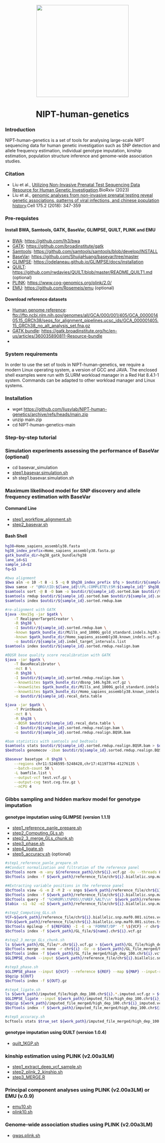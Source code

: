 <p align="center">
  <a href="https://github.com/liusylab/NIPT-human-genetics">
    <img height="300" src="https://github.com/liusylab/NIPT-human-genetics/blob/main/docs/assets/images/NIPT-Human-Genetics.png">
  </a>
  <h1 align="center">NIPT-human-genetics</h1>
</p>


### Introduction
NIPT-human-genetics is a set of tools for analysing large-scale NIPT sequencing data for human genetic investigation such as SNP detection and allele frequency estimation, individual genotype imputation, kinship estimation, population structure inference and genome-wide association studies.

### Citation
- Liu et al., [Utilizing Non-Invasive Prenatal Test Sequencing Data Resource for Human Genetic Investigation](https://www.biorxiv.org/content/10.1101/2023.12.11.570976v1).BioRxiv (2023)
- Liu et al., [genomic analyses from non-invasive prenatal testing reveal genetic associations, patterns of viral infections, and chinese population history](https://doi.org/10.1016/j.cell.2018.08.016).Cell 175.2 (2018): 347-359

### Pre-requistes
#### Install BWA, Samtools, GATK, BaseVar, GLIMPSE, QUILT, PLINK and EMU
- [BWA](https://github.com/lh3/bwa): <https://github.com/lh3/bwa>
- [GATK](https://github.com/broadinstitute/gatk): <https://github.com/broadinstitute/gatk>
- [Samtools](https://github.com/samtools/samtools/blob/develop/INSTALL): <https://github.com/samtools/samtools/blob/develop/INSTALL>
- [BaseVar](https://github.com/ShujiaHuang/basevar/tree/master): <https://github.com/ShujiaHuang/basevar/tree/master>
- [GLIMPSE](https://odelaneau.github.io/GLIMPSE/docs/installation): <https://odelaneau.github.io/GLIMPSE/docs/installation>
- [QUILT](https://github.com/rwdavies/QUILT/blob/master/README_QUILT1.md): <https://github.com/rwdavies/QUILT/blob/master/README_QUILT1.md> (optional)
- [PLINK](https://www.cog-genomics.org/plink/2.0/): <https://www.cog-genomics.org/plink/2.0/>
- [EMU](https://github.com/Rosemeis/emu): <https://github.com/Rosemeis/emu> (optional)

#### Download reference datasets
- [Human genome reference](ftp://ftp.ncbi.nlm.nih.gov/genomes/all/GCA/000/001/405/GCA_000001405.15_GRCh38/seqs_for_alignment_pipelines.ucsc_ids/GCA_000001405.15_GRCh38_no_alt_analysis_set.fna.gz): <ftp://ftp.ncbi.nlm.nih.gov/genomes/all/GCA/000/001/405/GCA_000001405.15_GRCh38/seqs_for_alignment_pipelines.ucsc_ids/GCA_000001405.15_GRCh38_no_alt_analysis_set.fna.gz>
- [GATK bundle](https://gatk.broadinstitute.org/hc/en-us/articles/360035890811-Resource-bundle): <https://gatk.broadinstitute.org/hc/en-us/articles/360035890811-Resource-bundle>
- 

### System requirements
In order to use the set of tools in NIPT-human-genetics, we require a modern Linux operating system, a version of GCC and JAVA.
The enclosed shell examples were run with SLURM workload manager in a Red Hat 8.4.1-1 system. Commands can be adapted to other workload manager and Linux systems.

### Installation
- wget https://github.com/liusylab/NIPT-human-genetics/archive/refs/heads/main.zip
- unzip main.zip
- cd NIPT-human-genetics-main

### Step-by-step tutorial
### Simulation experiments assessing the performance of BaseVar (optional)
- cd basevar_simulation
- [step1.basevar.simulation.sh](./basevar_simulation/step1.basevar.simulation.sh)
- sh step1.basevar.simulation.sh

### Maximum likelihood model for SNP discovery and allele frequency estimation with BaseVar
#### Command Line
- [step1_workflow_alignment.sh](./basevar/step1_workflow_alignment.sh)
- [step2_basevar.sh](./basevar/step2_basevar.sh)

#### Bash Shell
```bash
hg38=Homo_sapiens_assembly38.fasta
hg38_index_prefix=Homo_sapiens_assembly38.fasta.gz
gatk_bundle_dir=hg38_gatk_bundle/hg38
lane_id=$1
sample_id=$2
fq=$3
```

```bash
#bwa alignment
$bwa aln -e 10 -t 8 -i 5 -q 0 $hg38_index_prefix $fq > $outdir/${sample_id}.sai && \
$bwa samse -r "@RG\tID:${lane_id}\tPL:COMPLETE\tSM:${sample_id}" $hg38_index_prefix $outdir/${sample_id}.sai $fq | $samtools view -h -Sb - > $outdir/${sample_id}.bam && echo "** bwa done **" && \
$samtools sort -@ 8 -O bam -o $outdir/${sample_id}.sorted.bam $outdir/${sample_id}.bam && echo "** bam sorted done **" && \
$samtools rmdup $outdir/${sample_id}.sorted.bam $outdir/${sample_id}.sorted.rmdup.bam && echo "** rmdup done **" && \
$samtools index $outdir/${sample_id}.sorted.rmdup.bam
```

```bash
#re-alignment with GATK
$java -Xmx15g -jar $gatk \
    -T RealignerTargetCreator \
    -R $hg38 \
    -I $outdir/${sample_id}.sorted.rmdup.bam \
    -known $gatk_bundle_dir/Mills_and_1000G_gold_standard.indels.hg38.vcf.gz \
    -known $gatk_bundle_dir/Homo_sapiens_assembly38.known_indels.vcf.gz \
    -o $outdir/${sample_id}.indel_target_intervals.list
$samtools index $outdir/${sample_id}.sorted.rmdup.realign.bam
```

```bash
#BQSR base quality score recalibration with GATK
$java -jar $gatk \
    -T BaseRecalibrator \
    -nct 8 \
    -R $hg38 \
    -I $outdir/${sample_id}.sorted.rmdup.realign.bam \
    --knownSites $gatk_bundle_dir/dbsnp_146.hg38.vcf.gz \
    --knownSites $gatk_bundle_dir/Mills_and_1000G_gold_standard.indels.hg38.vcf.gz \
    --knownSites $gatk_bundle_dir/Homo_sapiens_assembly38.known_indels.vcf.gz \
    -o $outdir/${sample_id}.recal_data.table

$java -jar $gatk \
    -T PrintReads \
    -nct 8 \
    -R $hg38 \
    --BQSR $outdir/${sample_id}.recal_data.table \
    -I $outdir/${sample_id}.sorted.rmdup.realign.bam \
    -o $outdir/${sample_id}.sorted.rmdup.realign.BQSR.bam
```

```bash
#bam statistics with samtools and bedtools
$samtools stats $outdir/${sample_id}.sorted.rmdup.realign.BQSR.bam > $outdir/${sample_id}.sorted.rmdup.realign.BQSR.bamstats
$bedtools genomecov -ibam $outdir/${sample_id}.sorted.rmdup.realign.BQSR.bam -bga -split | bgzip > $outdir/${sample_id}.sorted.rmdup.realign.BQSR.cvg.bed.gz && tabix -p bed $outdir/${sample_id}.sorted.rmdup.realign.BQSR.cvg.bed.gz
```

```bash
$basevar basetype -R $hg38 \
    --regions chr11:5246595-5248428,chr17:41197764-41276135 \
    --batch-count 50 \
    -L bamfile.list \
    --output-vcf test.vcf.gz \
    --output-cvg test.cvg.tsv.gz \
    --nCPU 4
```

### Gibbs sampling and hidden markov model for genotype imputation
#### genotype imputation using GLIMPSE (version 1.1.1)
- [step1_reference_panle_prepare.sh](./glimpse_imputation/step1_reference_panle_prepare.sh)
- [step2_Computing_GLs.sh](./glimpse_imputation/step2_Computing_GLs.sh)
- [step2_3_merge_GLs_chunk.sh](./glimpse_imputation/step2_3_merge_GLs_chunk.sh)
- [step3_phase.sh](./glimpse_imputation/step3_phase.sh)
- [step4_ligate.sh](./glimpse_imputation/step4_ligate.sh)
- [step5_accuracy.sh](./glimpse_imputation/step5_accuracy.sh) (optional)

```bash
#step1_reference_panle_prepare.sh
##Conduct normalization and filtration of the reference panel
$bcftools norm -m -any ${reference_path}/chr${i}.vcf.gz -Ou --threads 8 | $bcftools view -m 2 -M 2 -v snps -i 'MAF>0.001' --threads 8 -Oz -o ${work_path}/reference_file/chr${i}.biallelic.snp.maf0.001.vcf.gz
$bcftools index -f ${work_path}/reference_file/chr${i}.biallelic.snp.maf0.001.vcf.gz

##Extracting variable positions in the reference panel
$bcftools view -G -m 2 -M 2 -v snps ${work_path}/reference_file/chr${i}.biallelic.snp.maf0.001.vcf.gz -Oz -o ${work_path}/reference_file/chr${i}.biallelic.snp.maf0.001.sites.vcf.gz --threads 8
$bcftools index -f ${work_path}/reference_file/chr${i}.biallelic.snp.maf0.001.sites.vcf.gz
$bcftools query -f '%CHROM\\t%POS\\t%REF,%ALT\\n' ${work_path}/reference_file/chr${i}.biallelic.snp.maf0.001.sites.vcf.gz | bgzip -c > ${work_path}/reference_file/chr${i}.biallelic.snp.maf0.001.sites.tsv.gz
$tabix -s1 -b2 -e2 ${work_path}/reference_file/chr${i}.biallelic.snp.maf0.001.sites.tsv.gz
```

```bash
#step2_Computing_GLs.sh
VCF=${work_path}/reference_file/chr${i}.biallelic.snp.maf0.001.sites.vcf.gz
TSV=${work_path}/reference_file/chr${i}.biallelic.snp.maf0.001.sites.tsv.gz
$bcftools mpileup -f ${REFGEN} -I -E -a 'FORMAT/DP' -T \${VCF} -r chr${i} $line -Ou | bcftools call -Aim -C alleles -T \${TSV} -Oz -o ${work_path}/GL_file/${name}.chr${i}.vcf.gz
$bcftools index -f ${work_path}/GL_file/${name}.chr${i}.vcf.gz
```

```bash
#step2_3_merge_GLs_chunk.sh
ls ${work_path}/GL_file/*.chr${i}.vcf.gz > ${work_path}/GL_file/high_dep_100.chr${i}_GL_list.txt
$bcftools merge -m none -r chr${i} -Oz -o ${work_path}/GL_file_merged/high_dep_100.chr${i}.vcf.gz -l ${work_path}/GL_file/high_dep_100.chr${i}_GL_list.txt
$bcftools index -f ${work_path}/GL_file_merged/high_dep_100.chr${i}.vcf.gz
$GLIMPSE_chunk --input ${work_path}/reference_file/chr${i}.biallelic.snp.maf0.001.sites.vcf.gz --region chr${i} --window-size 2000000 --buffer-size 200000 --output ${work_path}/chunks.G10K.chr${i}.txt
```

```bash
#step3_phase.sh
$GLIMPSE_phase --input ${VCF} --reference ${REF} --map ${MAP} --input-region ${IRG} --output-region ${ORG} --output ${OUT}
$bgzip ${OUT}
$bcftools index -f ${OUT}.gz
```

```bash
#step4_ligate.sh
ls ${work_path}/imputed_file/high_dep_100.chr${i}.*.imputed.vcf.gz > ${work_path}/imputed_file/high_dep_100.chr${i}_imputed_list.txt
$GLIMPSE_ligate --input ${work_path}/imputed_file/high_dep_100.chr${i}_imputed_list.txt --output ${work_path}/imputed_file_merged/high_dep_100.chr${i}_imputed.vcf
$bgzip ${work_path}/imputed_file_merged/high_dep_100.chr${i}_imputed.vcf
$bcftools index -f ${work_path}/imputed_file_merged/high_dep_100.chr${i}_imputed.vcf.gz
```

```bash
#step5_accuracy.sh
bcftools stats $true_set ${work_path}/imputed_file_merged/high_dep_100.chr20_imputed.vcf.gz -s - -t chr20 --af-tag "AF" --af-bins "0.01, 0.02, 0.03, 0.04, 0.05, 0.06, 0.07, 0.08, 0.09, 0.1, 0.15, 0.2, 0.25, 0.5, 1" > ${work_path}/accuracy/high_dep_100.chr20_imputed.txt
```


#### genotype imputation using QUILT (version 1.0.4)
- [quilt_1KGP.sh](./quilt_imputation/quilt_1KGP.sh)

### kinship estimation using PLINK (v2.00a3LM)
- [step1_extract_deep_vcf_sample.sh](./kinship/step1_extract_deep_vcf_sample.sh)
- [step2_plink_2_kinship.sh](./kinship/step2_plink_2_kinship.sh)
- [step3_MERGE.R](./kinship/step3_MERGE.R)

### Principal component analyses using PLINK (v2.00a3LM) or EMU (v.0.9)
- [emu10.sh](./pca/emu10.sh)
- [plink10.sh](./pca/plink10.sh)

### Genome-wide association studies using PLINK (v2.00a3LM)
- [gwas.plink.sh](./gwas/gwas.plink.sh)

